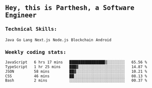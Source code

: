 <samp>
    <h2>Hey, this is Parthesh, a Software Engineer</h2>
    <h3>Technical Skills: </h3>
    <code>Java</code> <code>Go Lang</code> <code>Next.js</code> <code>Node.js</code> <code>Blockchain</code> <code>Android</code>
    <h3>Weekly coding stats:</h3>
<!--START_SECTION:waka-->

```txt
JavaScript   6 hrs 17 mins   ████████████████▒░░░░░░░░   65.56 %
TypeScript   1 hr 25 mins    ███▓░░░░░░░░░░░░░░░░░░░░░   14.87 %
JSON         58 mins         ██▓░░░░░░░░░░░░░░░░░░░░░░   10.21 %
CSS          46 mins         ██░░░░░░░░░░░░░░░░░░░░░░░   08.13 %
Bash         2 mins          ░░░░░░░░░░░░░░░░░░░░░░░░░   00.37 %
```

<!--END_SECTION:waka-->
</samp>

